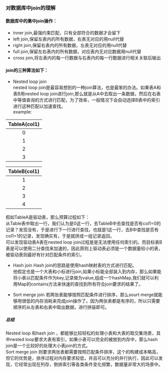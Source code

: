 ### 对数据库中join的理解

#### 数据库中的集中join操作：
* inner join,最强约束匹配，只有全部符合的数据才会留下
* left join,保留左表内的所有数据，右表无对应的用null代替
* right join,保留右表内的所有数据，左表无对应的用null代替
* full join,保留左右表内的所有数据，对应表内无对应数据用null代替
* cross join,将左表内的每一行数据与右表内的每一行数据进行相关关联后输出

#### join的三种算法如下：

* Nested loop join  
nested loop join是最容易想到的一种join算法，也是最笨的办法。如果表A和表B用nested loop join进行join,那么就是从A中去取出一条数据，然后在右表中等值查询的方式进行匹配，为了效率，一般情况下会自动选择B表中的索引进行这种匹配以加速查找。  
example:

|TableA(col1)|     
|:-:|
|0|
|1|
|2|
|3|

|TableB(col1)|     
|:-:|
|1|
|2|
|3|
|4|

假如TableA是驱动表，那么预算过程如下：  
从Table表中取出一行，我们认为是0这一行，去TableB中去查找是否有col1=0的记录？发现没有，于是进行下一行进行查找，也就是1这一行，去B中查找是否有col1=1的记录，发现确实有，于是就拼成一组记录返回。  
可以发现驱动表A表在nested loop join过程是是无法使用任何索引的。而目标表B表是可以使用二分查找来加速的，因此原则上驱动表必须是一个数据量较小的表，被驱动表则最好有针对匹配条件的索引。

* Hash join
Hash join的思路是使用hash映射表的方式进行匹配。  
他假定也是一个大表和小标进行join,如果小标能全部装入到内存，那么如果能将小表以匹配条件作为key,记录做为value,组成一个hashMap,我们就可以利用Map的contains方法来快速的查找到所有符合join要求的结果了。

* Sort merge join
若两张表能够按照匹配条件进行排序，那么sourt merge就能够用很低的内存消耗来完成join操作了。因为两张表都是有序的，所以只需要顺序的从左表和右表中取出数据，进行拼装即可。

##### 总结
Nested loop 和hash join ，都能够比较轻松的处理小表和大表的取交集场景，其中nested loop要求大表有索引，如果小表可以完全的被放到内存中，那么hash join是一个比较好的处理大小表join的方式。  
Sort merge join 则要求两张表都需要按照匹配条件排序，这个的构建成本略高，但它的优势是，排序过程对内存要求较低，并且可以充分的并行执行，因此可以发现，它经常出现在列存，倒排索引等各类条件变化频繁，数据量非常大的场景中。
